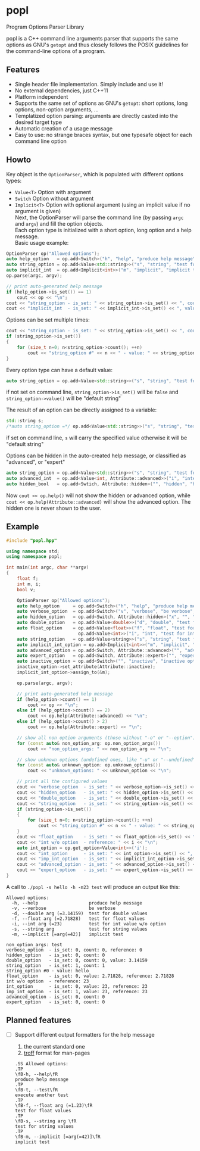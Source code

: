 # popl

Program Options Parser Library

popl is a C++ command line arguments parser that supports the same options as GNU's `getopt` and thus closely follows the POSIX guidelines for the command-line options of a program.

## Features
* Single header file implementation. Simply include and use it!
* No external dependencies, just C++11
* Platform independent
* Supports the same set of options as GNU's `getopt`: short options, long options, non-option arguments, ...
* Templatized option parsing: arguments are directly casted into the desired target type
* Automatic creation of a usage message
* Easy to use: no strange braces syntax, but one typesafe object for each command line option

## Howto
Key object is the `OptionParser`, which is populated with different options types:
* `Value<T>` Option with argument  
* `Switch` Option without argument  
* `Implicit<T>` Option with optional argument (using an implicit value if no argument is given)  
Next, the OptionParser will parse the command line (by passing `argc` and `argv`) and fill the option objects.  
Each option type is initialized with a short option, long option and a help message.  
Basic usage example:
```C++
OptionParser op("Allowed options");
auto help_option   = op.add<Switch>("h", "help", "produce help message");
auto string_option = op.add<Value<std::string>>("s", "string", "test for string values");
auto implicit_int  = op.add<Implicit<int>>("m", "implicit", "implicit test", 42);
op.parse(argc, argv);

// print auto-generated help message
if (help_option->is_set()) == 1)
	cout << op << "\n";
cout << "string_option - is_set: " << string_option->is_set() << ", count: " << string_option->value() << "\n";
cout << "implicit_int  - is_set: " << implicit_int->is_set() << ", value: " << implicit_int_option->value() << "\n";
```
Options can be set multiple times:
```C++
cout << "string_option - is_set: " << string_option->is_set() << ", count: " << string_option->count() << "\n";
if (string_option->is_set())
{
	for (size_t n=0; n<string_option->count(); ++n)
		cout << "string_option #" << n << " - value: " << string_option->value(n) << "\n";
}
```
  
Every option type can have a default value:
```C++
auto string_option = op.add<Value<std::string>>("s", "string", "test for string values", "default string");
```
if not set on command line, `string_option->is_set()` will be `false` and `string_option->value()` will be "default string"  
  
The result of an option can be directly assigned to a variable:
```C++
std::string s;
/*auto string_option =*/ op.add<Value<std::string>>("s", "string", "test for string values", "default string", &s);
```
if set on command line, `s` will carry the specified value otherwise it will be "default string"  
  
Options can be hidden in the auto-created help message, or classified as "advanced", or "expert"
```C++
auto string_option = op.add<Value<std::string>>("s", "string", "test for string values");
auto advanced_int  = op.add<Value<int, Attribute::advanced>>("i", "integer", "advanced integer value");
auto hidden_bool   = op.add<Swtich, Attribute::hidden>("", "hidden", "hidden flag");
```
Now `cout << op.help()` will not show the hidden or advanced option, while `cout << op.help(Attribute::advanced)` will show the advanced option. The hidden one is never shown to the user.


## Example
```C++
#include "popl.hpp"

using namespace std;
using namespace popl;

int main(int argc, char **argv)
{
	float f;
	int m, i;
	bool v;

	OptionParser op("Allowed options");
	auto help_option     = op.add<Switch>("h", "help", "produce help message");
	auto verbose_option  = op.add<Switch>("v", "verbose", "be verbose", &v);
	auto hidden_option   = op.add<Switch, Attribute::hidden>("x", "", "hidden option");
	auto double_option   = op.add<Value<double>>("d", "double", "test for double values", 3.14159265359);
	auto float_option    = op.add<Value<float>>("f", "float", "test for float values", 2.71828182845f, &f);
	                       op.add<Value<int>>("i", "int", "test for int value w/o option", 23, &i);
	auto string_option   = op.add<Value<string>>("s", "string", "test for string values");
	auto implicit_int_option = op.add<Implicit<int>>("m", "implicit", "implicit test", 42);
	auto advanced_option = op.add<Switch, Attribute::advanced>("", "advanced", "advanced option");
	auto expert_option   = op.add<Switch, Attribute::expert>("", "expert", "expert option");
	auto inactive_option = op.add<Switch>("", "inactive", "inactive option");
	inactive_option->set_attribute(Attribute::inactive);
	implicit_int_option->assign_to(&m);

	op.parse(argc, argv);

	// print auto-generated help message
	if (help_option->count() == 1)
		cout << op << "\n";
	else if (help_option->count() == 2)
		cout << op.help(Attribute::advanced) << "\n";
	else if (help_option->count() > 2)
		cout << op.help(Attribute::expert) << "\n";

	// show all non option arguments (those without "-o" or "--option")
	for (const auto& non_option_arg: op.non_option_args())
		cout << "non_option_args: " << non_option_arg << "\n";

	// show unknown options (undefined ones, like "-u" or "--undefined")
	for (const auto& unknown_option: op.unknown_options())
		cout << "unknown_options: " << unknown_option << "\n";

	// print all the configured values
	cout << "verbose_option  - is_set: " << verbose_option->is_set() << ", count: " << verbose_option->count() << ", reference: " << v << "\n";
	cout << "hidden_option   - is_set: " << hidden_option->is_set() << ", count: " << hidden_option->count() << "\n";
	cout << "double_option   - is_set: " << double_option->is_set() << ", count: " << double_option->count() << ", value: " << double_option->value() << "\n";
	cout << "string_option   - is_set: " << string_option->is_set() << ", count: " << string_option->count() << "\n";
	if (string_option->is_set())
	{
	  	for (size_t n=0; n<string_option->count(); ++n)
			cout << "string_option #" << n << " - value: " << string_option->value(n) << "\n";
	}
	cout << "float_option    - is_set: " << float_option->is_set() << ", value: " << float_option->value() << ", reference: " << f << "\n";
	cout << "int w/o option  - reference: " << i << "\n";
	auto int_option = op.get_option<Value<int>>('i');
	cout << "int_option      - is_set: " << int_option->is_set() << ", value: " << int_option->value() << ", reference: " << i << "\n";
	cout << "imp_int_option  - is_set: " << implicit_int_option->is_set() << ", value: " << implicit_int_option->value() << ", reference: " << m << "\n";
	cout << "advanced_option - is_set: " << advanced_option->is_set() << ", count: " << advanced_option->count() << "\n";
	cout << "expert_option   - is_set: " << expert_option->is_set() << ", count: " << expert_option->count() << "\n";
}
```

A call to `./popl -s hello -h -m23 test` will produce an output like this:

```
Allowed options:
  -h, --help                   produce help message
  -v, --verbose                be verbose
  -d, --double arg (=3.14159)  test for double values
  -f, --float arg (=2.71828)   test for float values
  -i, --int arg (=23)          test for int value w/o option
  -s, --string arg             test for string values
  -m, --implicit [=arg(=42)]   implicit test

non_option_args: test
verbose_option  - is_set: 0, count: 0, reference: 0
hidden_option   - is_set: 0, count: 0
double_option   - is_set: 0, count: 0, value: 3.14159
string_option   - is_set: 1, count: 1
string_option #0 - value: hello
float_option    - is_set: 0, value: 2.71828, reference: 2.71828
int w/o option  - reference: 23
int_option      - is_set: 0, value: 23, reference: 23
imp_int_option  - is_set: 1, value: 23, reference: 23
advanced_option - is_set: 0, count: 0
expert_option   - is_set: 0, count: 0
```

## Planned features

- [ ] Support different output formatters for the help message
  1. the current standard one
  2. [troff](https://en.wikipedia.org/wiki/Troff) format for man-pages
 
    ```troff
    .SS Allowed options:
    .TP
    \fB-h, --help\fR
    produce help message
    .TP
    \fB-t, --test\fR
    execute another test
    .TP
    \fB-f, --float arg (=1.23)\fR
    test for float values
    .TP
    \fB-s, --string arg \fR
    test for string values
    .TP
    \fB-m, --implicit [=arg(=42)]\fR
    implicit test
    ```
